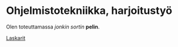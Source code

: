 # Ohjelmistotekniikka, harjoitustyö

Olen toteuttamassa *jonkin sortin* **pelin**.

[Laskarit](/laskarit)
